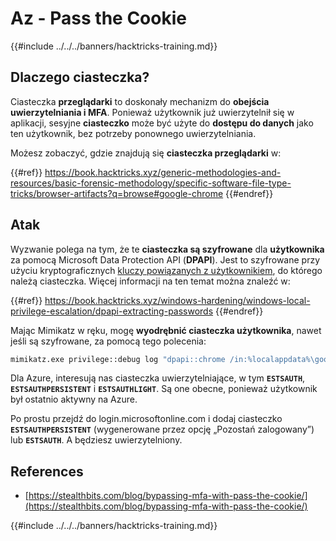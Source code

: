 # Az - Pass the Cookie

{{#include ../../../banners/hacktricks-training.md}}

## Dlaczego ciasteczka?

Ciasteczka **przeglądarki** to doskonały mechanizm do **obejścia uwierzytelniania i MFA**. Ponieważ użytkownik już uwierzytelnił się w aplikacji, sesyjne **ciasteczko** może być użyte do **dostępu do danych** jako ten użytkownik, bez potrzeby ponownego uwierzytelniania.

Możesz zobaczyć, gdzie znajdują się **ciasteczka przeglądarki** w:

{{#ref}}
https://book.hacktricks.xyz/generic-methodologies-and-resources/basic-forensic-methodology/specific-software-file-type-tricks/browser-artifacts?q=browse#google-chrome
{{#endref}}

## Atak

Wyzwanie polega na tym, że te **ciasteczka są szyfrowane** dla **użytkownika** za pomocą Microsoft Data Protection API (**DPAPI**). Jest to szyfrowane przy użyciu kryptograficznych [kluczy powiązanych z użytkownikiem](https://book.hacktricks.xyz/windows-hardening/windows-local-privilege-escalation/dpapi-extracting-passwords), do którego należą ciasteczka. Więcej informacji na ten temat można znaleźć w:

{{#ref}}
https://book.hacktricks.xyz/windows-hardening/windows-local-privilege-escalation/dpapi-extracting-passwords
{{#endref}}

Mając Mimikatz w ręku, mogę **wyodrębnić ciasteczka użytkownika**, nawet jeśli są szyfrowane, za pomocą tego polecenia:
```bash
mimikatz.exe privilege::debug log "dpapi::chrome /in:%localappdata%\google\chrome\USERDA~1\default\cookies /unprotect" exit
```
Dla Azure, interesują nas ciasteczka uwierzytelniające, w tym **`ESTSAUTH`**, **`ESTSAUTHPERSISTENT`** i **`ESTSAUTHLIGHT`**. Są one obecne, ponieważ użytkownik był ostatnio aktywny na Azure.

Po prostu przejdź do login.microsoftonline.com i dodaj ciasteczko **`ESTSAUTHPERSISTENT`** (wygenerowane przez opcję „Pozostań zalogowany”) lub **`ESTSAUTH`**. A będziesz uwierzytelniony.

## References

- [https://stealthbits.com/blog/bypassing-mfa-with-pass-the-cookie/](https://stealthbits.com/blog/bypassing-mfa-with-pass-the-cookie/)

{{#include ../../../banners/hacktricks-training.md}}

